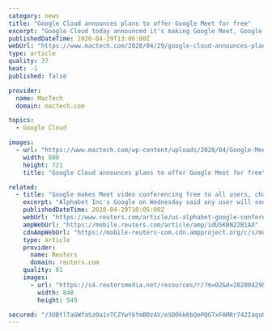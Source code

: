 ```yaml
---
category: news
title: "Google Cloud announces plans to offer Google Meet for free"
excerpt: "Google Cloud today announced it's making Google Meet, Google's premium video-conferencing solution, free for everyone with availability rolling out over the coming weeks.  Starting in early May, anyon"
publishedDateTime: 2020-04-29T13:06:00Z
webUrl: "https://www.mactech.com/2020/04/29/google-cloud-announces-plans-to-offer-google-meet-for-free/"
type: article
quality: 37
heat: -1
published: false

provider:
  name: MacTech
  domain: mactech.com

topics:
  - Google Cloud

images:
  - url: "https://www.mactech.com/wp-content/uploads/2020/04/Google-Meet.jpg"
    width: 800
    height: 721
    title: "Google Cloud announces plans to offer Google Meet for free"

related:
  - title: "Google makes Meet video conferencing free to all users, challenging Zoom"
    excerpt: "Alphabet Inc's Google on Wednesday said any user will soon be able to host free video conferences on Meet, turning its previously business-only tool into a bigger rival to Zoom and others battling for users during the coronavirus outbreak."
    publishedDateTime: 2020-04-29T10:05:00Z
    webUrl: "https://www.reuters.com/article/us-alphabet-google-conferencing-idUSKBN22B1AX"
    ampWebUrl: "https://mobile.reuters.com/article/amp/idUSKBN22B1AX"
    cdnAmpWebUrl: "https://mobile-reuters-com.cdn.ampproject.org/c/s/mobile.reuters.com/article/amp/idUSKBN22B1AX"
    type: article
    provider:
      name: Reuters
      domain: reuters.com
    quality: 81
    images:
      - url: "https://s4.reutersmedia.net/resources/r/?m=02&d=20200429&t=2&i=1516848289&w=&fh=545px&fw=&ll=&pl=&sq=&r=LYNXMPEG3S0NZ"
        width: 848
        height: 545

secured: "/3UBtlTaGWfaSz0a1vTCZYwY6fmBDz4V/eSDOkk6bQePQGTxFAMRr742IaquGxy62WydWA2A0SCstZwjGRl4mkm7c/8Jfjde/Pb/YLM/O92gVnGPvX9fGsGgit9rLEjmnm2M7lm9zYV7f326EE2q98IhHCPju8MNs/N4NOl//0ZUFmuo5A8vPJUCqorJF0e3kqrTL8tWfmbkaLDXXAa/hpkvJEiXuEDusXW+4Xnj1XWqa78ZWmSrwPK3djoCKpCPFzf23/4c4UDo++IOTKZTYjYeqtYc27B60L8+4nO9AcpR/oQ+PsRxyr+l/HMygMl/da59BrMdXlJQPCEypXh3iVCoHiRlj6fKEta+/TpUAg6JtDZ9lrYxfAAGIBbNuKW+DYwjLjwNzxRgcqAANLqa93cc9nu5Q52Rt8Z5sIE9H9R7BSqSFVo7+liOEx28r8rcheJjFPvXe29nek94Gmt65ZbYUjmUzgZidBAVFdJTJXo=;Bgy3RS0kHqywV5jWjSgfAw=="
---
```



